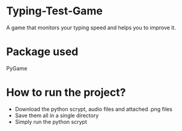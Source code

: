 # Typing-Test-Game
A game that monitors your typing speed and helps you to improve it.

# Package used
PyGame

# How to run the project?

- Download the python scrypt, audio files and attached .png files
- Save them all in a single directory
- Simply run the python scrypt


